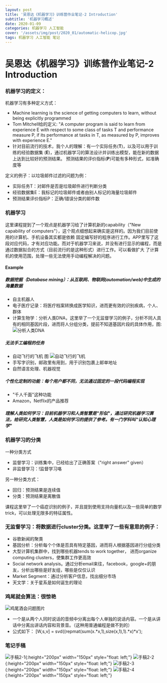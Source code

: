 ```yaml
---
layout: post
title: '吴恩达《机器学习》训练营作业笔记-2 Introduction'
subtitle: '机器学习概述'
date: 2020-01-09
categories: 机器学习 人工智能
cover: '/assets/img/post/2020_01/automatic-helicop.jpg'
tags: 机器学习 人工智能 笔记
---
```


# 吴恩达《机器学习》训练营作业笔记-2 Introduction

### 机器学习的定义：
机器学习有多种定义方式：
* Machine learning is the science of getting computers to learn, without being explicitly programmed
* Tom Mitchell给的定义: "A computer program is said to learn from experience E with respect to some class of tasks T and performance measure P, 
if its performance at tasks in T, as measured by P, improves with experience E."
* 针对目前流行的技术，我个人的理解：有一个实际任务(**T**)，以及可以用于训练的经验数据集 (**E**)，通过机器学习的算法设计并训练出模型，能在新的数据上达到比较好的预测结果。
预测结果的评价指标(**P**)可能有多种形式，如准确度等

定义的例子：以垃圾邮件过滤的问题为例：
* 实际任务T：对邮件是否是垃圾邮件进行判断分类
* 经验数据集E：我标记的垃圾邮件或者由别人标记的海量垃圾邮件
* 预测结果评价指标P：正确/错误分类的邮件数

### 机器学习
这里课程提到了一个观点是机器学习给了计算机新的capability（"New capability of computers"），这个观点细想起来确实是这样的。因为我们目前使用的计算机、手机设备其实都是依赖
固定编写好的程序进行工作。APP里写了这段对应代码，才有对应功能。而对于机器学习来说，并没有进行显示的编程，而是通过数据拟合的方式（目前流行的是这种形式）进行工作。可以看做扩大
了计算机的使用范围，处理一些无法使用手动编程解决的问题。
#### Example
##### 数据挖掘（Database mining）：从互联网、物联网(automation/web)中生成的海量数据
* 自主机器人
* 电子医疗记录：将医疗档案转换成医学知识，进而更有效的识别疾病，个人、群体
* 计算生物学：分析人类DNA，这里举了一个无监督学习的例子，分析不同人具有的相同基因片段，进而将人分组分类，提前不知道基因片段的具体作用，图:
![分析人类DNA](/assets/img/post/2020_01/genes.jpg)

##### 无法手工编程的任务
* 自动飞行的飞机 图
![自动飞行的飞机](/assets/img/post/2020_01/automatic-helicop.jpg)
* 手写字识别，邮政里有用到，用于识别包裹上邮单地址
* 自然语言处理、机器视觉


##### 个性化定制的功能：每个用户都不同，无法通过固定的一段代码编程实现
* "千人千面"这种功能
* Amazon，Netflix的产品推荐

##### 理解人类如何学习：目前机器学习和人类智慧是"形似"，通过研究机器学习算法，给研究人类智慧，人类是如何学习的提供了参考。有一门学科叫"认知心理学"

### 机器学习的分类

一种分类方式
* 监督学习：训练集中，已经给出了正确答案（"right answer" given）
* 非监督学习：!监督学习咯

另一种分类方式：
* 回归：预测结果是连续值
* 分类：预测结果是离散值

课程这里举了一个癌症识别的例子，并且提到使用支持向量机以及一些简单的数学trick，可以处理无限多的特征属性。

### 无监督学习：将数据进行cluster分类。这里举了一些有意思的例子：
* 谷歌新闻的聚类
* 基因分析：分析每个个体是否具有特定基因，进而将人根据基因进行分组分类
* 大型计算机集群中，找到哪些机器tends to work together， 进而organize computing clusters，使集群工作更高效
* Social network analysis。通过分析email来往，facebook，google+的朋友，分析出哪些是好友组，哪些是仅仅认识
* Market Segment：通过分析客户信息，找出细分市场
* 天文学：关于星系是如何诞生的理论

### 鸡尾就会算法：很惊艳
![鸡尾酒会问题图片](/assets/img/post/2020_01/cocktail-party-problem.png)
* 一个是从两个人同时说话的音频中分离出每个人单独的说话内容。一个是从讲话中分离出讲话内容和背景音。（这种用普通编程是做不到的）
* 公式如下：
[W,s,v] = svd((repmat(sum(x.*x,1),size(x,1),1).*x)*x');

### 笔记手稿
![手稿2-1](/assets/img/post/2020_01/note-handcraft-2-1.jpg){:height="200px" width="150px" style="float: left;"}
![手稿2-2](/assets/img/post/2020_01/note-handcraft-2-2.jpg){:height="200px" width="150px" style="float: left;"}
![手稿2-3](/assets/img/post/2020_01/note-handcraft-2-3.jpg){:height="200px" width="150px" style="float: left;"}
![手稿2-4](/assets/img/post/2020_01/note-handcraft-2-4.jpg){:height="200px" width="150px" style="float: left;"}